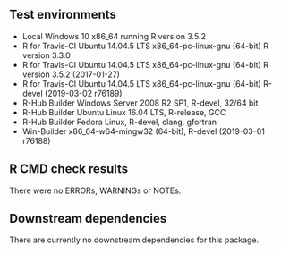 ## Test environments
* Local Windows 10 x86_64 running R version 3.5.2
* R for Travis-CI Ubuntu 14.04.5 LTS x86_64-pc-linux-gnu (64-bit) R version 3.3.0
* R for Travis-CI Ubuntu 14.04.5 LTS x86_64-pc-linux-gnu (64-bit) R version 3.5.2 (2017-01-27)
* R for Travis-CI Ubuntu 14.04.5 LTS x86_64-pc-linux-gnu (64-bit) R-devel (2019-03-02 r76189)
* R-Hub Builder Windows Server 2008 R2 SP1, R-devel, 32/64 bit
* R-Hub Builder Ubuntu Linux 16.04 LTS, R-release, GCC
* R-Hub Builder Fedora Linux, R-devel, clang, gfortran
* Win-Builder x86_64-w64-mingw32 (64-bit), R-devel (2019-03-01 r76188)

## R CMD check results
There were no ERRORs, WARNINGs or NOTEs.

## Downstream dependencies
There are currently no downstream dependencies for this package.

